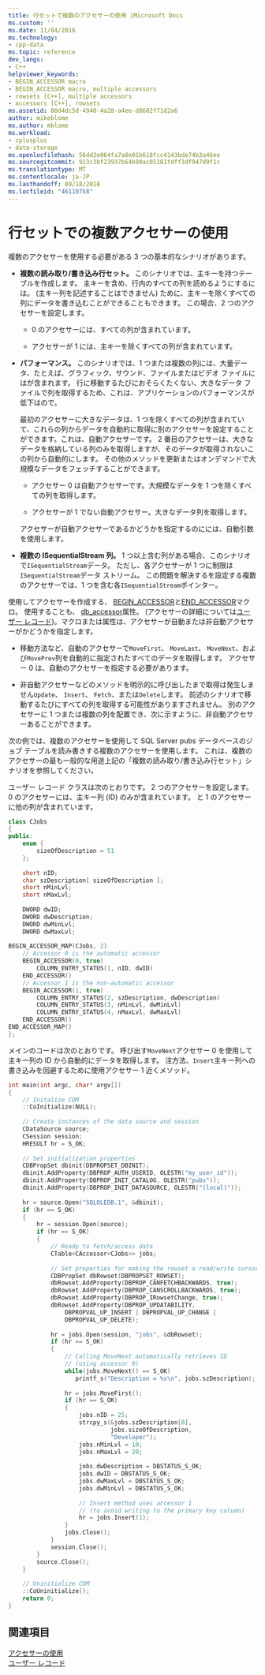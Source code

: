 ```yaml
---
title: 行セットで複数のアクセサーの使用 |Microsoft Docs
ms.custom: ''
ms.date: 11/04/2016
ms.technology:
- cpp-data
ms.topic: reference
dev_langs:
- C++
helpviewer_keywords:
- BEGIN_ACCESSOR macro
- BEGIN_ACCESSOR macro, multiple accessors
- rowsets [C++], multiple accessors
- accessors [C++], rowsets
ms.assetid: 80d4dc5d-4940-4a28-a4ee-d8602f71d2a6
author: mikeblome
ms.author: mblome
ms.workload:
- cplusplus
- data-storage
ms.openlocfilehash: 56dd2e864fa7a0e01b618fcc4143bde74b3a46ee
ms.sourcegitcommit: 913c3bf23937b64b90ac05181fdff3df947d9f1c
ms.translationtype: MT
ms.contentlocale: ja-JP
ms.lasthandoff: 09/18/2018
ms.locfileid: "46110758"
---
```

# <a name="using-multiple-accessors-on-a-rowset"></a>行セットでの複数アクセサーの使用

複数のアクセサーを使用する必要がある 3 つの基本的なシナリオがあります。  
  
- **複数の読み取り/書き込み行セット。** このシナリオでは、主キーを持つテーブルを作成します。 主キーを含め、行内のすべての列を読めるようにするには。 (主キー列を記述することはできません) ために、主キーを除くすべての列にデータを書き込むことができることもできます。 この場合、2 つのアクセサーを設定します。  
  
    -   0 のアクセサーには、すべての列が含まれています。  
  
    -   アクセサーが 1 には、主キーを除くすべての列が含まれています。  
  
- **パフォーマンス。** このシナリオでは、1 つまたは複数の列には、大量データ、たとえば、グラフィック、サウンド、ファイルまたはビデオ ファイルにはが含まれます。 行に移動するたびにおそらくたくない、大きなデータ ファイルで列を取得するため、これは、アプリケーションのパフォーマンスが低下はので。  
  
     最初のアクセサーに大きなデータは、1 つを除くすべての列が含まれていて、これらの列からデータを自動的に取得に別のアクセサーを設定することができます。これは、自動アクセサーです。 2 番目のアクセサーは、大きなデータを格納している列のみを取得しますが、そのデータが取得されないこの列から自動的にします。 その他のメソッドを更新またはオンデマンドで大規模なデータをフェッチすることができます。  
  
    -   アクセサー 0 は自動アクセサーです。大規模なデータを 1 つを除くすべての列を取得します。  
  
    -   アクセサーが 1 でない自動アクセサー。大きなデータ列を取得します。  
  
     アクセサーが自動アクセサーであるかどうかを指定するのにには、自動引数を使用します。  
  
- **複数の ISequentialStream 列。** 1 つ以上含む列がある場合、このシナリオで`ISequentialStream`データ。 ただし、各アクセサーが 1 つに制限は`ISequentialStream`データ ストリーム。 この問題を解決するを設定する複数のアクセサーでは、1 つを含む各`ISequentialStream`ポインター。  
  
使用してアクセサーを作成する、 [BEGIN_ACCESSOR](../../data/oledb/begin-accessor.md)と[END_ACCESSOR](../../data/oledb/end-accessor.md)マクロ。 使用することも、 [db_accessor](../../windows/db-accessor.md)属性。 (アクセサーの詳細については[ユーザー レコード](../../data/oledb/user-records.md))。マクロまたは属性は、アクセサーが自動または非自動アクセサーがかどうかを指定します。  
  
- 移動方法など、自動のアクセサーで`MoveFirst`、 `MoveLast`、 `MoveNext`、および`MovePrev`列を自動的に指定されたすべてのデータを取得します。 アクセサー 0 は、自動のアクセサーを指定する必要があります。  
  
- 非自動アクセサーなどのメソッドを明示的に呼び出したまで取得は発生しません`Update`、 `Insert`、 `Fetch`、または`Delete`します。 前述のシナリオで移動するたびにすべての列を取得する可能性がありますされません。 別のアクセサーに 1 つまたは複数の列を配置でき、次に示すように、非自動アクセサーあることができます。  
  
次の例では、複数のアクセサーを使用して SQL Server pubs データベースのジョブ テーブルを読み書きする複数のアクセサーを使用します。 これは、複数のアクセサーの最も一般的な用途上記の「複数の読み取り/書き込み行セット」シナリオを参照してください。  
  
ユーザー レコード クラスは次のとおりです。 2 つのアクセサーを設定します。 0 のアクセサーには、主キー列 (ID) のみが含まれています。 と 1 のアクセサーに他の列が含まれています。  
  
```cpp  
class CJobs  
{  
public:  
    enum {  
        sizeOfDescription = 51  
    };  
  
    short nID;  
    char szDescription[ sizeOfDescription ];  
    short nMinLvl;  
    short nMaxLvl;  
  
    DWORD dwID;  
    DWORD dwDescription;  
    DWORD dwMinLvl;  
    DWORD dwMaxLvl;  
  
BEGIN_ACCESSOR_MAP(CJobs, 2)  
    // Accessor 0 is the automatic accessor  
    BEGIN_ACCESSOR(0, true)  
        COLUMN_ENTRY_STATUS(1, nID, dwID)  
    END_ACCESSOR()  
    // Accessor 1 is the non-automatic accessor  
    BEGIN_ACCESSOR(1, true)  
        COLUMN_ENTRY_STATUS(2, szDescription, dwDescription)  
        COLUMN_ENTRY_STATUS(3, nMinLvl, dwMinLvl)  
        COLUMN_ENTRY_STATUS(4, nMaxLvl, dwMaxLvl)  
    END_ACCESSOR()  
END_ACCESSOR_MAP()  
};  
```  
  
メインのコードは次のとおりです。 呼び出す`MoveNext`アクセサー 0 を使用して主キー列の ID から自動的にデータを取得します。 注方法、`Insert`主キー列への書き込みを回避するために使用アクセサー 1 近くメソッド。  
  
```cpp  
int main(int argc, char* argv[])  
{  
    // Initalize COM  
    ::CoInitialize(NULL);  
  
    // Create instances of the data source and session  
    CDataSource source;  
    CSession session;  
    HRESULT hr = S_OK;  
  
    // Set initialization properties  
    CDBPropSet dbinit(DBPROPSET_DBINIT);  
    dbinit.AddProperty(DBPROP_AUTH_USERID, OLESTR("my_user_id"));  
    dbinit.AddProperty(DBPROP_INIT_CATALOG, OLESTR("pubs"));  
    dbinit.AddProperty(DBPROP_INIT_DATASOURCE, OLESTR("(local)"));  
  
    hr = source.Open("SQLOLEDB.1", &dbinit);  
    if (hr == S_OK)  
    {  
        hr = session.Open(source);  
        if (hr == S_OK)  
        {  
            // Ready to fetch/access data  
            CTable<CAccessor<CJobs>> jobs;  
  
            // Set properties for making the rowset a read/write cursor  
            CDBPropSet dbRowset(DBPROPSET_ROWSET);  
            dbRowset.AddProperty(DBPROP_CANFETCHBACKWARDS, true);  
            dbRowset.AddProperty(DBPROP_CANSCROLLBACKWARDS, true);  
            dbRowset.AddProperty(DBPROP_IRowsetChange, true);  
            dbRowset.AddProperty(DBPROP_UPDATABILITY,  
                DBPROPVAL_UP_INSERT | DBPROPVAL_UP_CHANGE |  
                DBPROPVAL_UP_DELETE);  
  
            hr = jobs.Open(session, "jobs", &dbRowset);  
            if (hr == S_OK)  
            {  
                // Calling MoveNext automatically retrieves ID  
                // (using accessor 0)  
                while(jobs.MoveNext() == S_OK)  
                   printf_s("Description = %s\n", jobs.szDescription);  
  
                hr = jobs.MoveFirst();  
                if (hr == S_OK)  
                {  
                    jobs.nID = 25;  
                    strcpy_s(&jobs.szDescription[0],  
                             jobs.sizeOfDescription,  
                             "Developer");  
                    jobs.nMinLvl = 10;  
                    jobs.nMaxLvl = 20;  
  
                    jobs.dwDescription = DBSTATUS_S_OK;  
                    jobs.dwID = DBSTATUS_S_OK;  
                    jobs.dwMaxLvl = DBSTATUS_S_OK;  
                    jobs.dwMinLvl = DBSTATUS_S_OK;  
  
                    // Insert method uses accessor 1  
                    // (to avoid writing to the primary key column)  
                    hr = jobs.Insert(1);     
                }  
                jobs.Close();  
            }  
            session.Close();  
        }  
        source.Close();  
    }  
  
    // Uninitialize COM  
    ::CoUninitialize();  
    return 0;  
}  
```  
  
## <a name="see-also"></a>関連項目  

[アクセサーの使用](../../data/oledb/using-accessors.md)<br/>
[ユーザー レコード](../../data/oledb/user-records.md)